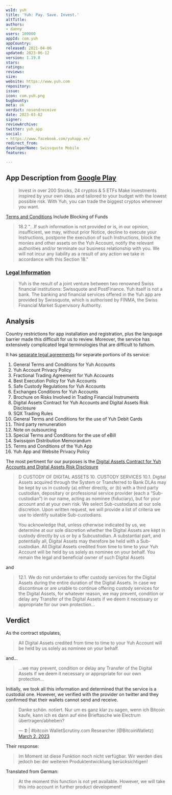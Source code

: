 ```yaml
---
wsId: yuh
title: 'Yuh: Pay. Save. Invest.'
altTitle: 
authors:
- danny
users: 100000
appId: com.yuh
appCountry: 
released: 2021-04-06
updated: 2023-06-12
version: 1.19.8
stars: 
ratings: 
reviews: 
size: 
website: https://www.yuh.com
repository: 
issue: 
icon: com.yuh.png
bugbounty: 
meta: ok
verdict: nosendreceive
date: 2023-03-02
signer: 
reviewArchive: 
twitter: yuh_app
social:
- https://www.facebook.com/yuhapp.en/
redirect_from: 
developerName: Swissquote Mobile
features: 

---
```


## App Description from [Google Play](https://play.google.com/store/apps/details?id=com.yuh)

> Invest in over 200 Stocks, 24 cryptos & 5 ETFs
> Make investments inspired by your own ideas and tailored to your budget with the lowest possible risk. With Yuh, you can trade the biggest cryptos whenever you want.

[Terms and Conditions](https://links.imagerelay.com/cdn/2958/ql/general-terms-and-conditions-en-v1) Include Blocking of Funds

> 18.2 "...If such information is not provided
or is, in our opinion, insufficient, we may, without prior
Notice, decline to execute your Instructions, postpone the
execution of such Instructions, block the monies and other
assets on the Yuh Account, notify the relevant authorities
and/or terminate our business relationship with you. We
will not incur any liability as a result of any action we take
in accordance with this Section 18."

### [Legal Information](https://www.yuh.com/en/support/faq)

>  Yuh is the result of a joint venture between two renowned Swiss financial institutions: Swissquote and PostFinance. Yuh itself is not a bank. The banking and financial services offered in the Yuh app are provided by Swissquote, which is authorised by FINMA, the Swiss Financial Market Supervisory Authority.

## Analysis 

Country restrictions for app installation and registration, plus the language barrier made this difficult for us to review. Moreover, the service has extensively complicated legal terminologies that are difficult to fathom. 

It has [separate legal agreements](https://www.yuh.com/en/legal) for separate portions of its service:

1. General Terms and Conditions for Yuh Accounts
2. Yuh Account Privacy Policy
3. Fractional Trading Agreement for Yuh Accounts
4. Best Execution Policy for Yuh Accounts
5. Safe Custody Regulations for Yuh Accounts
6. Exchanges Conditions for Yuh Accounts
7. Brochure on Risks Involved in Trading Financial Instruments
8. Digital Assets Contract for Yuh Accounts and Digital Assets Risk Disclosure
9. SQX Trading Rules
10. General Terms and Conditions for the use of Yuh Debit Cards
11. Third party remuneration
12. Note on outsourcing
13. Special Terms and Conditions for the use of eBill
14. Swissqoin Distribution Memorandum
15. Terms and Conditions of the Yuh App
16. Yuh App and Website Privacy Policy

The most pertinent for our purposes is the [Digital Assets Contract for Yuh Accounts and Digital Assets Risk Disclosure](https://links.imagerelay.com/cdn/2958/ql/digital-assets-contract-and-risk-disclosure-en-v2)

> D CUSTODY OF DIGITAL ASSETS
> 10. CUSTODY SERVICES
> 10.1. Digital Assets acquired through the System or Transferred to Bank DLAs may be kept by us in custody (a) either directly, or (b) with a third party custodian, depositary or professional service provider (each a “Sub-custodian”) in our name, acting as nominee (fiduciary), but for your account and at your own risk. We select Sub-custodians at our sole discretion. Upon written request, we will provide a list of criteria we use to identify suitable Sub-custodians.
>
> You acknowledge that, unless otherwise indicated by us, we determine at our sole discretion whether the Digital Assets are kept in custody directly by us or by a Subcustodian. A substantial part, and potentially all, Digital Assets may therefore be held with a Sub-custodian. All Digital Assets credited from time to time to your Yuh Account will be held by us solely as nominee on your behalf. You remain the legal and beneficial owner of such Digital Assets

and 

> 12.1. We do not undertake to offer custody services for the Digital Assets during the entire duration of the Digital Assets. In case we discontinue or are unable to continue offering custody services for the Digital Assets, for whatever reason, we may prevent, condition or delay any Transfer of the Digital Assets if we deem it necessary or appropriate for our own protection... 

## Verdict 

As the contract stipulates, 

> All Digital Assets credited from time to time to your Yuh Account will be held by us solely as nominee on your behalf. 

and...

> ...we may prevent, condition or delay any Transfer of the Digital Assets if we deem it necessary or appropriate for our own protection...

Initially, we took all this information and determined that the service is a custodial one. However, we verified with the provider on twitter and they confirmed that their wallets cannot send and receive.

<blockquote class="twitter-tweet"><p lang="de" dir="ltr">Danke schön. notiert. Nur um es ganz klar zu sagen, wenn ich Bitcoin kaufe, kann ich es dann auf eine Brieftasche wie Electrum übertragen/abheben?</p>&mdash; 𝕯 | #bitcoin WalletScrutiny.com Researcher (@BitcoinWalletz) <a href="https://twitter.com/BitcoinWalletz/status/1631224017373003777?ref_src=twsrc%5Etfw">March 2, 2023</a></blockquote> <script async src="https://platform.twitter.com/widgets.js" charset="utf-8"></script>

Their response:

> Im Moment ist diese Funktion noch nicht verfügbar. Wir werden dies jedoch bei der weiteren Produktentwicklung berücksichtigen!

Translated from German: 
 
> At the moment this function is not yet available. However, we will take this into account in further product development!